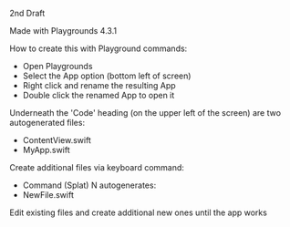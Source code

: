 2nd Draft

Made with Playgrounds 4.3.1

How to create this with Playground commands:
* Open Playgrounds
* Select the App option (bottom left of screen)
* Right click and rename the resulting App
* Double click the renamed App to open it
  
Underneath the 'Code' heading (on the upper left of the screen) are two autogenerated files:
* ContentView.swift
* MyApp.swift
  
Create additional files via keyboard command:
* Command (Splat) N autogenerates:
* NewFile.swift
  
Edit existing files and create additional new ones until the app works
